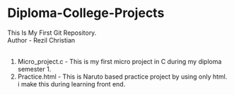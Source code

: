 # Diploma-College-Projects
This Is My First Git Repository.
<br>
Author - Rezil Christian 
<br><br>
1. Micro_project.c - This is my first micro project in C during my diploma semester 1.
2. Practice.html - This is Naruto based practice project by using only html. i make this during learning front end.
